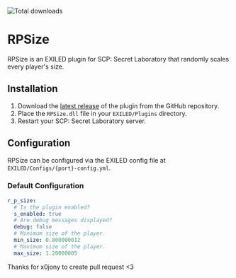 ![Total downloads](https://img.shields.io/github/downloads/LigindaLeg/RPSize/total)

# RPSize
RPSize is an EXILED plugin for SCP: Secret Laboratory that randomly scales every player's size.

## Installation
1. Download the [latest release](https://github.com/LigindaLeg/RPSize/releases/latest) of the plugin from the GitHub repository.
2. Place the `RPSize.dll` file in your `EXILED/Plugins` directory.
3. Restart your SCP: Secret Laboratory server.

## Configuration
RPSize can be configured via the EXILED config file at `EXILED/Configs/{port}-config.yml`.

### Default Configuration
```yaml
r_p_size:
  # Is the plugin enabled?
  s_enabled: true
  # Are debug messages displayed?
  debug: false
  # Minimum size of the player.
  min_size: 0.800000012
  # Maximum size of the player.
  max_size: 1.20000005
```

Thanks for x0jony to create pull request <3